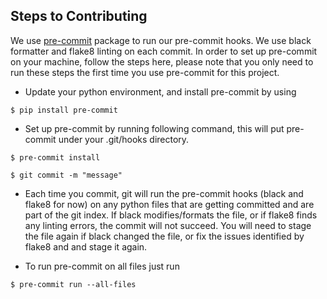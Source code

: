 ## Steps to Contributing

We use [pre-commit](https://pre-commit.com/) package to run our pre-commit hooks. We use black formatter and flake8 linting on each commit. In order to set up pre-commit on your machine, follow the steps here, please note that you only need to run these steps the first time you use pre-commit for this project.

* Update your python environment, and install pre-commit by using
```
$ pip install pre-commit
```
* Set up pre-commit by running following command, this will put pre-commit under your .git/hooks directory.
```
$ pre-commit install
```
```
$ git commit -m "message"
```
* Each time you commit, git will run the pre-commit hooks (black and flake8 for now) on any python files that are getting committed and are part of the git index.  If black modifies/formats the file, or if flake8 finds any linting errors, the commit will not succeed. You will need to stage the file again if black changed the file, or fix the issues identified by flake8 and and stage it again.

* To run pre-commit on all files just run
```
$ pre-commit run --all-files
```
